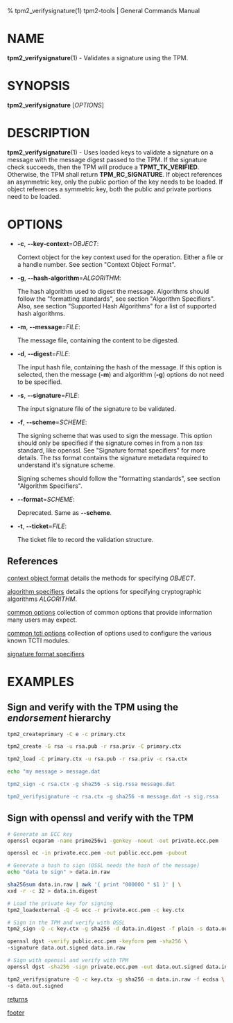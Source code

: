 % tpm2_verifysignature(1) tpm2-tools | General Commands Manual

# NAME

**tpm2_verifysignature**(1) - Validates a signature using the TPM.

# SYNOPSIS

**tpm2_verifysignature** [*OPTIONS*]

# DESCRIPTION

**tpm2_verifysignature**(1) - Uses loaded keys to validate a signature on a
message with the message digest passed to the TPM. If the signature check
succeeds, then the TPM will produce a **TPMT_TK_VERIFIED**. Otherwise, the TPM
shall return **TPM_RC_SIGNATURE**. If object references an asymmetric key, only
the public portion of the key needs to be loaded. If object references a
symmetric key, both the public and private portions need to be loaded.

# OPTIONS

  * **-c**, **\--key-context**=_OBJECT_:

    Context object for the key context used for the operation. Either a file
    or a handle number. See section "Context Object Format".

  * **-g**, **\--hash-algorithm**=_ALGORITHM_:

    The hash algorithm used to digest the message.
    Algorithms should follow the "formatting standards", see section
    "Algorithm Specifiers".
    Also, see section "Supported Hash Algorithms" for a list of supported hash
    algorithms.

  * **-m**, **\--message**=_FILE_:

    The message file, containing the content to be  digested.

  * **-d**, **\--digest**=_FILE_:

    The input hash file, containing the hash of the message. If this option is
    selected, then the message (**-m**) and algorithm (**-g**) options do not
    need to be specified.

  * **-s**, **\--signature**=_FILE_:

    The input signature file of the signature to be validated.

  * **-f**, **\--scheme**=_SCHEME_:

    The signing scheme that was used to sign the message. This option should only
    be specified if the signature comes in from a non *tss* standard, like openssl.
    See "Signature format specifiers" for more details. The *tss* format contains
    the signature metadata required to understand it's signature scheme.

    Signing schemes should follow the "formatting standards", see section
    "Algorithm Specifiers".

  * **\--format**=_SCHEME_:

    Deprecated. Same as **\--scheme**.

  * **-t**, **\--ticket**=_FILE_:

    The ticket file to record the validation structure.

## References

[context object format](common/ctxobj.md) details the methods for specifying
_OBJECT_.

[algorithm specifiers](common/alg.md) details the options for specifying
cryptographic algorithms _ALGORITHM_.

[common options](common/options.md) collection of common options that provide
information many users may expect.

[common tcti options](common/tcti.md) collection of options used to configure
the various known TCTI modules.

[signature format specifiers](common/signature.md)

# EXAMPLES

## Sign and verify with the TPM using the *endorsement* hierarchy
```bash
tpm2_createprimary -C e -c primary.ctx

tpm2_create -G rsa -u rsa.pub -r rsa.priv -C primary.ctx

tpm2_load -C primary.ctx -u rsa.pub -r rsa.priv -c rsa.ctx

echo "my message > message.dat

tpm2_sign -c rsa.ctx -g sha256 -s sig.rssa message.dat

tpm2_verifysignature -c rsa.ctx -g sha256 -m message.dat -s sig.rssa
```

## Sign with openssl and verify with the TPM
```bash
# Generate an ECC key
openssl ecparam -name prime256v1 -genkey -noout -out private.ecc.pem

openssl ec -in private.ecc.pem -out public.ecc.pem -pubout

# Generate a hash to sign (OSSL needs the hash of the message)
echo "data to sign" > data.in.raw

sha256sum data.in.raw | awk '{ print "000000 " $1 }' | \
xxd -r -c 32 > data.in.digest

# Load the private key for signing
tpm2_loadexternal -Q -G ecc -r private.ecc.pem -c key.ctx

# Sign in the TPM and verify with OSSL
tpm2_sign -Q -c key.ctx -g sha256 -d data.in.digest -f plain -s data.out.signed

openssl dgst -verify public.ecc.pem -keyform pem -sha256 \
-signature data.out.signed data.in.raw

# Sign with openssl and verify with TPM
openssl dgst -sha256 -sign private.ecc.pem -out data.out.signed data.in.raw

tpm2_verifysignature -Q -c key.ctx -g sha256 -m data.in.raw -f ecdsa \
-s data.out.signed
```

[returns](common/returns.md)

[footer](common/footer.md)

